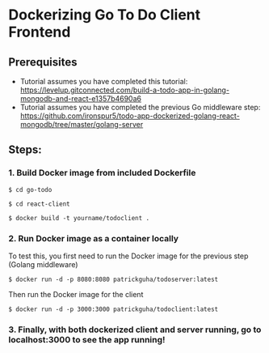 # Dockerizing Go To Do Client Frontend

## Prerequisites
* Tutorial assumes you have completed this tutorial: https://levelup.gitconnected.com/build-a-todo-app-in-golang-mongodb-and-react-e1357b4690a6
* Tutorial assumes you have completed the previous Go middleware step: https://github.com/ironspur5/todo-app-dockerized-golang-react-mongodb/tree/master/golang-server

## Steps:

### 1. Build Docker image from included Dockerfile

```
$ cd go-todo

$ cd react-client 

$ docker build -t yourname/todoclient .
```

### 2. Run Docker image as a container locally

To test this, you first need to run the Docker image for the previous step (Golang middleware)

```
$ docker run -d -p 8080:8080 patrickguha/todoserver:latest
```

Then run the Docker image for the client 

```
$ docker run -d -p 3000:3000 patrickguha/todoclient:latest
```

### 3. Finally, with both dockerized client and server running, go to localhost:3000 to see the app running!























